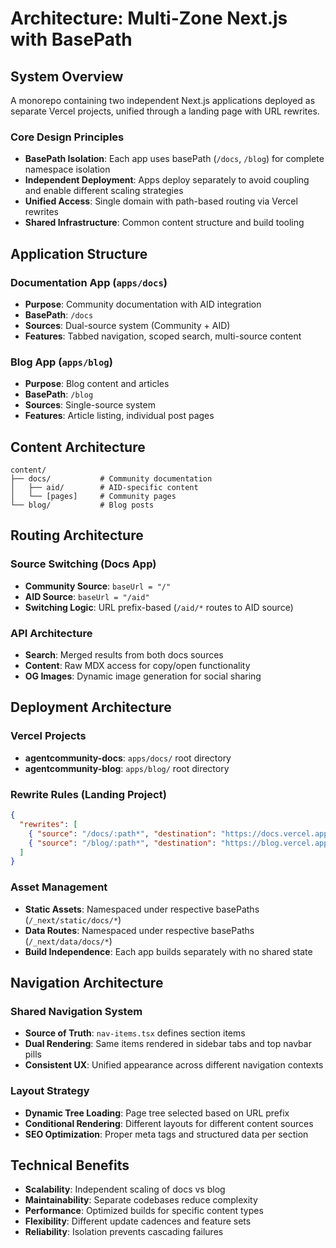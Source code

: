 # Architecture: Multi-Zone Next.js with BasePath

## System Overview

A monorepo containing two independent Next.js applications deployed as separate Vercel projects, unified through a landing page with URL rewrites.

### Core Design Principles

- **BasePath Isolation**: Each app uses basePath (`/docs`, `/blog`) for complete namespace isolation
- **Independent Deployment**: Apps deploy separately to avoid coupling and enable different scaling strategies
- **Unified Access**: Single domain with path-based routing via Vercel rewrites
- **Shared Infrastructure**: Common content structure and build tooling

## Application Structure

### Documentation App (`apps/docs`)
- **Purpose**: Community documentation with AID integration
- **BasePath**: `/docs`
- **Sources**: Dual-source system (Community + AID)
- **Features**: Tabbed navigation, scoped search, multi-source content

### Blog App (`apps/blog`)
- **Purpose**: Blog content and articles
- **BasePath**: `/blog`
- **Sources**: Single-source system
- **Features**: Article listing, individual post pages

## Content Architecture

```
content/
├── docs/           # Community documentation
│   ├── aid/        # AID-specific content
│   └── [pages]     # Community pages
└── blog/           # Blog posts
```

## Routing Architecture

### Source Switching (Docs App)
- **Community Source**: `baseUrl = "/"`
- **AID Source**: `baseUrl = "/aid"`
- **Switching Logic**: URL prefix-based (`/aid/*` routes to AID source)

### API Architecture
- **Search**: Merged results from both docs sources
- **Content**: Raw MDX access for copy/open functionality
- **OG Images**: Dynamic image generation for social sharing

## Deployment Architecture

### Vercel Projects
- **agentcommunity-docs**: `apps/docs/` root directory
- **agentcommunity-blog**: `apps/blog/` root directory

### Rewrite Rules (Landing Project)
```json
{
  "rewrites": [
    { "source": "/docs/:path*", "destination": "https://docs.vercel.app/docs/:path*" },
    { "source": "/blog/:path*", "destination": "https://blog.vercel.app/blog/:path*" }
  ]
}
```

### Asset Management
- **Static Assets**: Namespaced under respective basePaths (`/_next/static/docs/*`)
- **Data Routes**: Namespaced under respective basePaths (`/_next/data/docs/*`)
- **Build Independence**: Each app builds separately with no shared state

## Navigation Architecture

### Shared Navigation System
- **Source of Truth**: `nav-items.tsx` defines section items
- **Dual Rendering**: Same items rendered in sidebar tabs and top navbar pills
- **Consistent UX**: Unified appearance across different navigation contexts

### Layout Strategy
- **Dynamic Tree Loading**: Page tree selected based on URL prefix
- **Conditional Rendering**: Different layouts for different content sources
- **SEO Optimization**: Proper meta tags and structured data per section

## Technical Benefits

- **Scalability**: Independent scaling of docs vs blog
- **Maintainability**: Separate codebases reduce complexity
- **Performance**: Optimized builds for specific content types
- **Flexibility**: Different update cadences and feature sets
- **Reliability**: Isolation prevents cascading failures 